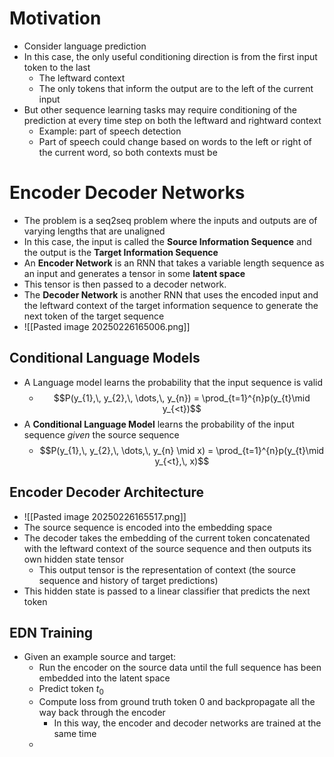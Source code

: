 # Motivation
- Consider language prediction
- In this case, the only useful conditioning direction is from the first input token to the last
	- The leftward context
	- The only tokens that inform the output are to the left of the current input
- But other sequence learning tasks may require conditioning of the prediction at every time step on both the leftward and rightward context
	- Example: part of speech detection
	- Part of speech could change based on words to the left or right of the current word, so both contexts must be 

# Encoder Decoder Networks
- The problem is a seq2seq problem where the inputs and outputs are of varying lengths that are unaligned
- In this case, the input is called the **Source Information Sequence** and the output is the **Target Information Sequence**
- An **Encoder Network** is an RNN that takes a variable length sequence as an input and generates a tensor in some **latent space**
- This tensor is then passed to a decoder network. 
- The **Decoder Network** is another RNN that uses the encoded input and the leftward context of the target information sequence to generate the next token of the target sequence
- ![[Pasted image 20250226165006.png]]
## Conditional Language Models
- A Language model learns the probability that the input sequence is valid
	- $$P(y_{1},\, y_{2},\, \dots,\, y_{n}) = \prod_{t=1}^{n}p(y_{t}\mid y_{<t})$$
- A **Conditional Language Model** learns the probability of the input sequence *given* the source sequence
	- $$P(y_{1},\, y_{2},\, \dots,\, y_{n} \mid x) = \prod_{t=1}^{n}p(y_{t}\mid y_{<t},\, x)$$
## Encoder Decoder Architecture
- ![[Pasted image 20250226165517.png]]
- The source sequence is encoded into the embedding space
- The decoder takes the embedding of the current token concatenated with the leftward context of the source sequence and then outputs its own hidden state tensor
	- This output tensor is the representation of context (the source sequence and history of target predictions)
- This hidden state is passed to a linear classifier that predicts the next token
## EDN Training
- Given an example source and target:
	- Run the encoder on the source data until the full sequence has been embedded into the latent space
	- Predict token $t_{0}$ 
	- Compute loss from ground truth token 0 and backpropagate all the way back through the encoder
		- In this way, the encoder and decoder networks are trained at the same time
	- 